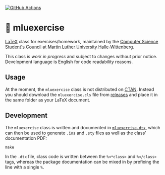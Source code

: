 [![GitHub Actions](https://img.shields.io/github/workflow/status/fsrmatheinfo/mluexercise/CI?style=flat-square)](https://github.com/fsrmatheinfo/mluexercise/actions?query=workflow%3A"CI")

# 📄 mluexercise

[LaTeX](https://www.latex-project.org/) class for exercises/homework, maintained by the [Computer Science Student's Council](https://fachschaft.mathinf.uni-halle.de) at [Martin Luther University Halle-Wittenberg](https://uni-halle.de).

This class is _work in progress_ and subject to changes without prior notice. Development language is English for code readability reasons.

## Usage

At the moment, the `mluexercise` class is not distributed on [CTAN](https://ctan.org/).
Instead you should download the `mluexercise.cls` file from [releases](https://github.com/fsrmatheinfo/mluexercise/releases) and place it in the same folder as your LaTeX document.

## Development

The `mluexercise` class is written and documented in [`mluexercise.dtx`](mluexercise.dtx), which can then be used to generate `.ins` and `.sty` files as well as the class' documentation PDF:

```shell script
make
```

In the `.dtx` file, class code is written between the `%<*class>` and `%</class>` tags, whereas the package documentation can be mixed in by prefixing the line with a single `%`.

